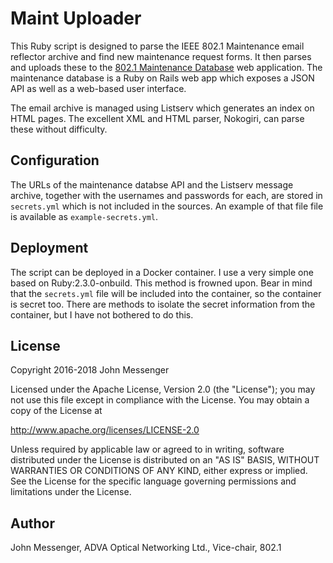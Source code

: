 Maint Uploader
==============

This Ruby script is designed to parse the IEEE 802.1 Maintenance email reflector archive and find new maintenance request forms.
It then parses and uploads these to the [802.1 Maintenance Database](https://github.com/jlm/maint) web application.  The maintenance
database is a Ruby on Rails web app which exposes a JSON API as well as a web-based user interface.

The email archive is managed using Listserv which generates an index on HTML pages.  The excellent XML and HTML parser,
Nokogiri, can parse these without difficulty.

Configuration
-------------
The URLs of the maintenance databse API and the Listserv message archive, together with the usernames and passwords for each,
are stored in `secrets.yml` which is not included in the sources.  An example of that file file is available as `example-secrets.yml`.

Deployment
----------

The script can be deployed in a Docker container.  I use a very simple one based on Ruby:2.3.0-onbuild.  This method is frowned upon.
Bear in mind that the `secrets.yml` file will be included into the container, so the container is secret too.  There are methods
to isolate the secret information from the container, but I have not bothered to do this.

License
-------
Copyright 2016-2018 John Messenger

Licensed under the Apache License, Version 2.0 (the "License");
you may not use this file except in compliance with the License.
You may obtain a copy of the License at

http://www.apache.org/licenses/LICENSE-2.0

Unless required by applicable law or agreed to in writing, software
distributed under the License is distributed on an "AS IS" BASIS,
WITHOUT WARRANTIES OR CONDITIONS OF ANY KIND, either express or implied.
See the License for the specific language governing permissions and
limitations under the License.

Author
------
John Messenger, ADVA Optical Networking Ltd., Vice-chair, 802.1
